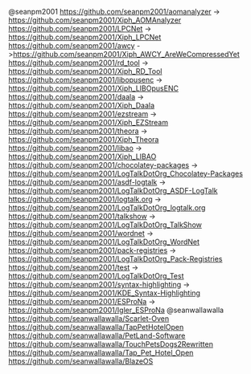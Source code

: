 @seanpm2001
https://github.com/seanpm2001/aomanalyzer -> https://github.com/seanpm2001/Xiph_AOMAnalyzer
https://github.com/seanpm2001/LPCNet -> https://github.com/seanpm2001/Xiph_LPCNet
https://github.com/seanpm2001/awcy ->https://github.com/seanpm2001/Xiph_AWCY_AreWeCompressedYet
https://github.com/seanpm2001/rd_tool -> https://github.com/seanpm2001/Xiph_RD_Tool
https://github.com/seanpm2001/libopusenc -> https://github.com/seanpm2001/Xiph_LIBOpusENC
https://github.com/seanpm2001/daala -> https://github.com/seanpm2001/Xiph_Daala
https://github.com/seanpm2001/ezstream -> https://github.com/seanpm2001/Xiph_EZStream
https://github.com/seanpm2001/theora -> https://github.com/seanpm2001/Xiph_Theora
https://github.com/seanpm2001/libao -> https://github.com/seanpm2001/Xiph_LIBAO
https://github.com/seanpm2001/chocolatey-packages -> https://github.com/seanpm2001/LogTalkDotOrg_Chocolatey-Packages
https://github.com/seanpm2001/asdf-logtalk -> https://github.com/seanpm2001/LogTalkDotOrg_ASDF-LogTalk
https://github.com/seanpm2001/logtalk.org -> https://github.com/seanpm2001/LogTalkDotOrg_logtalk.org
https://github.com/seanpm2001/talkshow -> https://github.com/seanpm2001/LogTalkDotOrg_TalkShow
https://github.com/seanpm2001/wordnet -> https://github.com/seanpm2001/LogTalkDotOrg_WordNet
https://github.com/seanpm2001/pack-registries -> https://github.com/seanpm2001/LogTalkDotOrg_Pack-Registries
https://github.com/seanpm2001/test -> https://github.com/seanpm2001/LogTalkDotOrg_Test
https://github.com/seanpm2001/syntax-highlighting -> https://github.com/seanpm2001/KDE_Syntax-Highlighting
https://github.com/seanpm2001/ESProNa -> https://github.com/seanpm2001/Igler_ESProNa
@seanwallawalla
https://github.com/seanwallawalla/Scarlet-Oven
https://github.com/seanwallawalla/TapPetHotelOpen
https://github.com/seanwallawalla/PetLand-Software
https://github.com/seanwallawalla/TouchPetsDogs2Rewritten
https://github.com/seanwallawalla/Tap_Pet_Hotel_Open
https://github.com/seanwallawalla/BlazeOS


